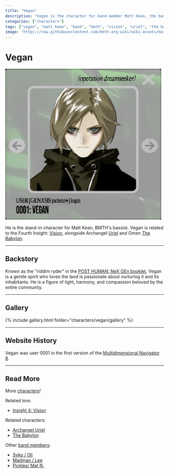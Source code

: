 ```yaml
---
title: "Vegan"
description: "Vegan is the character for band member Matt Kean, the bassist of Bring Me The Horizon."
categories: ["characters"]
tags: ["vegan", "matt kean", "band", "bmth", "vision", "uriel", "the babylon", "riddim ryder"]
image: "https://raw.githubusercontent.com/bmth-arg-wiki/wiki-assets/main/characters/vegan/vegan-300x300.png"
---
```


# Vegan

![Avatar for Vegan](https://raw.githubusercontent.com/bmth-arg-wiki/wiki-assets/main/characters/vegan/1vegan.png)

He is the stand-in character for Matt Kean, BMTH's bassist. 
Vegan is related to the Fourth Insight: [Vision](../lore/insight4-vision), 
alongside Archangel [Uriel](uriel) and Omen [The Babylon](babylon.md).

***

## Backstory

Known as the "riddim ryder" in the [POST HUMAN: NeX GEn booklet](../lore/booklet#Vegan), 
Vegan is a gentle spirit who loves the land is passionate about nurturing it and its inhabitants.
He is a figure of light, harmony, and compassion beloved by the entire community. 

***

## Gallery

{% include gallery.html folder="characters/vegan/gallery" %}

***

## Website History

Vegan was user 0001 in the first version of the [Multidimensional Navigator 8](../webpage).

***

## Read More

More [characters](characters)!

Related lore:

- [Insight 4: Vision](../lore/insight4-vision)

Related characters:

- [Archangel Uriel](uriel)
- [The Babylon](babylon)

Other [band members](characters#band-members):

- [Syko / Oli](syko)
- [Madman / Lee](madman)
- [Pickles/ Mat N.](pickles)